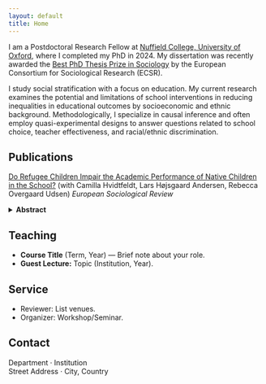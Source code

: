 ```yaml
---
layout: default
title: Home
---
```


<!-- Email: <your.email@uni.edu> · [Google Scholar](https://scholar.google.com/) · [ORCID](https://orcid.org/) · [GitHub](https://github.com/your-username) -->

I am a Postdoctoral Research Fellow at [Nuffield College, University of Oxford](https://www.nuffield.ox.ac.uk), where I completed my PhD in 2024. My dissertation was recently awarded the [Best PhD Thesis Prize in Sociology](https://ecsrnet.eu/ecsr-prize-for-best-phd-thesis/) by the European Consortium for Sociological Research (ECSR).  

I study social stratification with a focus on education. My current research examines the potential and limitations of school interventions in reducing inequalities in educational outcomes by socioeconomic and ethnic background. Methodologically, I specialize in causal inference and often employ quasi-experimental designs to answer questions related to school choice, teacher effectiveness, and racial/ethnic discrimination.  

## Publications
[Do Refugee Children Impair the Academic Performance of Native Children in the School?](https://academic.oup.com/esr/article/39/3/352/6843667?login=false) (with Camilla Hvidtfeldt, Lars Højsgaard Andersen, Rebecca Overgaard Udsen) _European Sociological Review_ <details><summary><strong>Abstract</strong></summary>We examine whether the inflow of refugee children affects the academic performance of native children in schools. Using Danish administrative data and a difference-in-differences design, we find little evidence that refugee children negatively impact native peers' educational outcomes.</details>

## Teaching
- **Course Title** (Term, Year) — Brief note about your role.
- **Guest Lecture:** Topic (Institution, Year).

## Service
- Reviewer: List venues.
- Organizer: Workshop/Seminar.

## Contact
Department · Institution  
Street Address · City, Country
